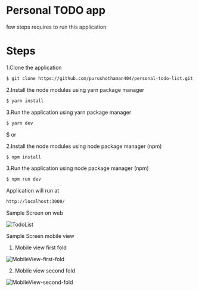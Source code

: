 # Personal TODO app

few steps requires to run this application

# Steps

1.Clone the application

```sh
$ git clone https://github.com/purushothaman404/personal-todo-list.git
```

2.Install the node modules using yarn package manager

```sh
$ yarn install
```

3.Run the application using yarn package manager

```sh
$ yarn dev
```

$ or

2.Install the node modules using node package manager (npm)

```sh
$ npm install
```

3.Run the application using node package manager (npm)

```sh
$ npm run dev
```

Application will run at

```sh
http://localhost:3000/
```

Sample Screen on web

![TodoList](https://user-images.githubusercontent.com/62496680/116240676-b9843080-a781-11eb-9ea6-a4b8998cd256.PNG)

Sample Screen mobile view

1. Mobile view first fold

![MobileView-first-fold](https://user-images.githubusercontent.com/62496680/116253592-3b7a5680-a78e-11eb-9378-ff2ce7957e89.PNG)

2. Mobile view second fold

![MobileView-second-fold](https://user-images.githubusercontent.com/62496680/116253758-5f3d9c80-a78e-11eb-93ec-bf71a8c8fc46.PNG)

